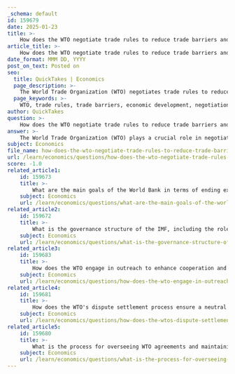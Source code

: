 ```yaml
---
_schema: default
id: 159679
date: 2025-01-23
title: >-
    How does the WTO negotiate trade rules to reduce trade barriers and support economic development?
article_title: >-
    How does the WTO negotiate trade rules to reduce trade barriers and support economic development?
date_format: MMM DD, YYYY
post_on_text: Posted on
seo:
  title: QuickTakes | Economics
  page_description: >-
    The World Trade Organization (WTO) negotiates trade rules to reduce trade barriers and support economic development through a framework of agreements, facilitating negotiations among member countries, providing technical assistance, advocating for trade liberalization, ensuring transparency, and resolving disputes.
  page_keywords: >-
    WTO, trade rules, trade barriers, economic development, negotiation process, Doha Development Agenda, technical assistance, capacity building, trade liberalization, monitoring, transparency, dispute resolution
author: QuickTakes
question: >-
    How does the WTO negotiate trade rules to reduce trade barriers and support economic development?
answer: >-
    The World Trade Organization (WTO) plays a crucial role in negotiating trade rules aimed at reducing trade barriers and supporting economic development. Here’s how the WTO approaches this task:\n\n1. **Framework of Agreements**: The WTO operates under a series of agreements that cover goods, services, and intellectual property. These agreements are designed to promote nondiscrimination and facilitate trade liberalization. They outline the principles of liberalization, the commitments of member countries to lower customs tariffs and other trade barriers, and the procedures for settling disputes. This framework ensures that trade is conducted fairly and predictably.\n\n2. **Negotiation Process**: The WTO was established following decades of negotiations aimed at progressively reducing obstacles to trade. The organization facilitates negotiations among its 153 member countries, helping to open markets where trade barriers exist. The ongoing Doha Development Agenda, initiated in 2001, is an example of a comprehensive negotiation effort aimed at addressing the needs of developing countries while promoting global trade.\n\n3. **Technical Assistance and Capacity Building**: The WTO provides technical assistance and training to developing countries, helping them build their trade capacity and better integrate into the global trading system. This support is essential for fostering economic development and reducing trade disparities, enabling these countries to participate more effectively in international trade.\n\n4. **Promotion of Trade Liberalization**: The WTO actively advocates for trade liberalization as a means to enhance economic growth and development. By encouraging member countries to lower trade barriers, the organization aims to create a more open and competitive global market, which can lead to increased trade volumes and economic benefits for all participating nations.\n\n5. **Monitoring and Transparency**: The WTO requires member governments to make their trade policies transparent by notifying the organization about changes and implementations. This transparency is vital for ensuring that trade rules are correctly applied and enforced, fostering trust among member nations.\n\n6. **Dispute Resolution**: The WTO provides mechanisms for resolving trade disputes, which helps maintain stability in international trade relations. By offering a structured process for addressing grievances, the WTO ensures that trade rules are upheld and that countries can resolve conflicts without resorting to unilateral measures.\n\nIn summary, the WTO's negotiation of trade rules is a multifaceted process that involves establishing a robust framework of agreements, facilitating negotiations, providing technical assistance, promoting trade liberalization, ensuring transparency, and resolving disputes. These efforts collectively support economic development and help reduce trade barriers, ultimately contributing to a more equitable global trading system.
subject: Economics
file_name: how-does-the-wto-negotiate-trade-rules-to-reduce-trade-barriers-and-support-economic-development.md
url: /learn/economics/questions/how-does-the-wto-negotiate-trade-rules-to-reduce-trade-barriers-and-support-economic-development
score: -1.0
related_article1:
    id: 159673
    title: >-
        What are the main goals of the World Bank in terms of ending extreme poverty and promoting shared prosperity?
    subject: Economics
    url: /learn/economics/questions/what-are-the-main-goals-of-the-world-bank-in-terms-of-ending-extreme-poverty-and-promoting-shared-prosperity
related_article2:
    id: 159672
    title: >-
        What is the governance structure of the IMF, including the roles of the Board of Governors and the Executive Board?
    subject: Economics
    url: /learn/economics/questions/what-is-the-governance-structure-of-the-imf-including-the-roles-of-the-board-of-governors-and-the-executive-board
related_article3:
    id: 159683
    title: >-
        How does the WTO engage in outreach to enhance cooperation and awareness with NGOs and international organizations?
    subject: Economics
    url: /learn/economics/questions/how-does-the-wto-engage-in-outreach-to-enhance-cooperation-and-awareness-with-ngos-and-international-organizations
related_article4:
    id: 159681
    title: >-
        How does the WTO's dispute settlement process ensure a neutral procedure for resolving trade conflicts?
    subject: Economics
    url: /learn/economics/questions/how-does-the-wtos-dispute-settlement-process-ensure-a-neutral-procedure-for-resolving-trade-conflicts
related_article5:
    id: 159680
    title: >-
        What is the process for overseeing WTO agreements and maintaining open trade?
    subject: Economics
    url: /learn/economics/questions/what-is-the-process-for-overseeing-wto-agreements-and-maintaining-open-trade
---
```


&nbsp;
